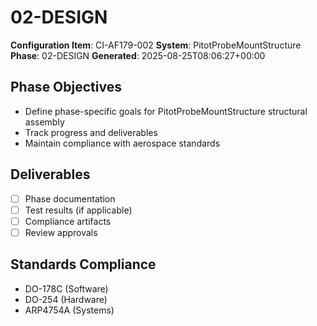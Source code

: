 # 02-DESIGN

**Configuration Item**: CI-AF179-002
**System**: PitotProbeMountStructure
**Phase**: 02-DESIGN
**Generated**: 2025-08-25T08:06:27+00:00

## Phase Objectives
- Define phase-specific goals for PitotProbeMountStructure structural assembly
- Track progress and deliverables
- Maintain compliance with aerospace standards

## Deliverables
- [ ] Phase documentation
- [ ] Test results (if applicable)
- [ ] Compliance artifacts
- [ ] Review approvals

## Standards Compliance
- DO-178C (Software)
- DO-254 (Hardware)
- ARP4754A (Systems)

